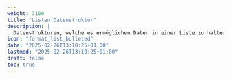 ```yaml
---
weight: 3100
title: "Listen Datenstruktur"
description: |
  Datenstrukturen, welche es ermöglichen Daten in einer Liste zu halten.
icon: "format_list_bulleted"
date: "2025-02-26T13:10:25+01:00"
lastmod: "2025-02-26T13:10:25+01:00"
draft: false
toc: true
---
```

